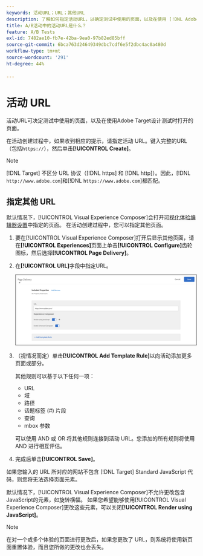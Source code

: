 ```yaml
---
keywords: 活动URL；URL；其他URL
description: 了解如何指定活动URL，以确定测试中使用的页面，以及在使用 [!DNL Adobe Target]设计测试时打开的页面。
title: A/B活动中的活动URL是什么？
feature: A/B Tests
exl-id: 7482ae10-fb7e-42ba-9ea0-97b82ed85bff
source-git-commit: 6bca763d24649349dbc7cdf6e5f2dbc4ac0a480d
workflow-type: tm+mt
source-wordcount: '291'
ht-degree: 44%

---
```


# 活动 URL

活动URL可决定测试中使用的页面，以及在使用Adobe Target设计测试时打开的页面。

在活动创建过程中，如果收到相应的提示，请指定活动 URL。键入完整的URL（包括`https://`），然后单击&#x200B;**[!UICONTROL Create]**。

>[!NOTE]
>
>[!DNL Target] 不区分 URL 协议（[!DNL https] 和 [!DNL http]）。因此，[!DNL `http://www.adobe.com`]和[!DNL `https://www.adobe.com`]都匹配。

## 指定其他 URL

默认情况下，[!UICONTROL Visual Experience Composer]会打开[可视化体验编辑器设置](/help/main/administrating-target/visual-experience-composer-set-up.md)中指定的页面。 在活动创建过程中，您可以指定其他页面。

1. 要在[!UICONTROL Visual Experience Composer]打开后显示其他页面，请在&#x200B;**[!UICONTROL Experiences]**&#x200B;页面上单击&#x200B;**[!UICONTROL Configure]**&#x200B;齿轮图标，然后选择&#x200B;**[!UICONTROL Page Delivery]**。

1. 在&#x200B;**[!UICONTROL URL]**&#x200B;字段中指定URL。

   ![“页面交付”对话框](/help/main/c-activities/t-test-ab/t-test-create-ab/assets/url-config-new.png)

1. （视情况而定）单击&#x200B;**[!UICONTROL Add Template Rule]**&#x200B;以向活动添加更多页面或部分。

   其他规则可以基于以下任何一项：

   * URL
   * 域
   * 路径
   * 话题标签 (#) 片段
   * 查询
   * mbox 参数

   可以使用 AND 或 OR 将其他规则连接到活动 URL。您添加的所有规则将使用 AND 进行相互评估。

1. 完成后单击&#x200B;**[!UICONTROL Save]**。

如果您输入的 URL 所对应的网站不包含 [!DNL Target] Standard JavaScript 代码，则您将无法选择页面元素。

默认情况下，[!UICONTROL Visual Experience Composer]不允许更改包含JavaScript的元素，如旋转横幅。 如果您希望能够使用[!UICONTROL Visual Experience Composer]更改这些元素，可以关闭&#x200B;**[!UICONTROL Render using JavaScript]**。

>[!NOTE]
>
>在对一个或多个体验的页面进行更改后，如果您更改了 URL，则系统将使用新页面重置体验，而且您所做的更改也会丢失。
